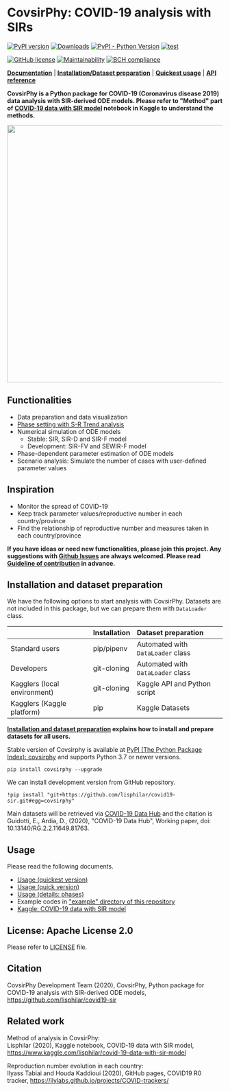 # CovsirPhy: COVID-19 analysis with SIRs
[![PyPI version](https://badge.fury.io/py/covsirphy.svg)](https://badge.fury.io/py/covsirphy)
[![Downloads](https://pepy.tech/badge/covsirphy)](https://pepy.tech/project/covsirphy)
[![PyPI - Python Version](https://img.shields.io/pypi/pyversions/covsirphy)](https://badge.fury.io/py/covsirphy)
[![test](https://github.com/lisphilar/covid19-sir/workflows/test/badge.svg)](https://github.com/lisphilar/covid19-sir/actions)

[![GitHub license](https://img.shields.io/github/license/lisphilar/covid19-sir)](https://github.com/lisphilar/covid19-sir/blob/master/LICENSE)
[![Maintainability](https://api.codeclimate.com/v1/badges/eb97eaf9804f436062b9/maintainability)](https://codeclimate.com/github/lisphilar/covid19-sir/maintainability)
[![BCH compliance](https://bettercodehub.com/edge/badge/lisphilar/covid19-sir?branch=master)](https://bettercodehub.com/)

[<strong>Documentation</strong>](https://lisphilar.github.io/covid19-sir/index.html)
| [<strong>Installation/Dataset preparation</strong>](https://lisphilar.github.io/covid19-sir/INSTALLATION.html)
| [<strong>Quickest usage</strong>](https://lisphilar.github.io/covid19-sir/usage_quickest.html)
| [<strong>API reference</strong>](https://lisphilar.github.io/covid19-sir/covsirphy.html)

<strong>CovsirPhy is a Python package for COVID-19 (Coronavirus disease 2019) data analysis with SIR-derived ODE models. Please refer to "Method" part of [COVID-19 data with SIR model](https://www.kaggle.com/lisphilar/covid-19-data-with-sir-model) notebook in Kaggle to understand the methods.</strong>

<img src="./docs/gif/covsirphy_demo.gif" width="600">

## Functionalities
- Data preparation and data visualization
- [Phase setting with S-R Trend analysis](https://lisphilar.github.io/covid19-sir/usage_phases.html)
- Numerical simulation of ODE models
    - Stable: SIR, SIR-D and SIR-F model
    - Development: SIR-FV and SEWIR-F model
- Phase-dependent parameter estimation of ODE models
- Scenario analysis: Simulate the number of cases with user-defined parameter values

## Inspiration
- Monitor the spread of COVID-19
- Keep track parameter values/reproductive number in each country/province
- Find the relationship of reproductive number and measures taken in each country/province

<strong>If you have ideas or need new functionalities, please join this project.
Any suggestions with [Github Issues](https://github.com/lisphilar/covid19-sir/issues/new/choose) are always welcomed. Please read [Guideline of contribution](https://lisphilar.github.io/covid19-sir/CONTRIBUTING.html) in advance.</strong>

## Installation and dataset preparation
We have the following options to start analysis with CovsirPhy. Datasets are not included in this package, but we can prepare them with `DataLoader` class.

||Installation|Dataset preparation|
|:---|:---|:---|
|Standard users|pip/pipenv|Automated with `DataLoader` class|
|Developers|git-cloning|Automated with `DataLoader` class|
|Kagglers (local environment)|git-cloning|Kaggle API and Python script|
|Kagglers (Kaggle platform)|pip|Kaggle Datasets|

<strong>[Installation and dataset preparation](https://lisphilar.github.io/covid19-sir/INSTALLATION.html) explains how to install and prepare datasets for all users.</strong>

Stable version of Covsirphy is available at [PyPI (The Python Package Index): covsirphy](https://pypi.org/project/covsirphy/) and supports Python 3.7 or newer versions.
```
pip install covsirphy --upgrade
```

We can install development version from GitHub repository.
```
!pip install "git+https://github.com/lisphilar/covid19-sir.git#egg=covsirphy"
```

Main datasets will be retrieved via [COVID-19 Data Hub](https://covid19datahub.io/) and the citation is  
Guidotti, E., Ardia, D., (2020), "COVID-19 Data Hub", Working paper, doi: 10.13140/RG.2.2.11649.81763.


## Usage
Please read the following documents.

- [Usage (quickest version)](https://lisphilar.github.io/covid19-sir/usage_quickest.html)
- [Usage (quick version)](https://lisphilar.github.io/covid19-sir/usage_quick.html)
- [Usage (details: phases)](https://lisphilar.github.io/covid19-sir/usage_phases.html)
- Example codes in ["example" directory of this repository](https://github.com/lisphilar/covid19-sir/tree/master/example)
- [Kaggle: COVID-19 data with SIR model](https://www.kaggle.com/lisphilar/covid-19-data-with-sir-model)

## License: Apache License 2.0
Please refer to [LICENSE](https://github.com/lisphilar/covid19-sir/blob/master/LICENSE) file.

## Citation
CovsirPhy Development Team (2020), CovsirPhy, Python package for COVID-19 analysis with SIR-derived ODE models, https://github.com/lisphilar/covid19-sir

## Related work
Method of analysis in CovsirPhy:  
Lisphilar (2020), Kaggle notebook, COVID-19 data with SIR model, https://www.kaggle.com/lisphilar/covid-19-data-with-sir-model

Reproduction number evolution in each country:  
Ilyass Tabiai and Houda Kaddioui (2020), GitHub pages, COVID19 R0 tracker, https://ilylabs.github.io/projects/COVID-trackers/
